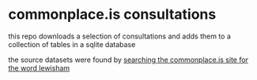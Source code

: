 # commonplace.is consultations

this repo downloads a selection of consultations and adds them to a collection of tables in a sqlite database

the source datasets were found by [searching the commonplace.is site for the word lewisham](https://duckduckgo.com/?q=site%3A+commonplace.is+lewisham&ia=web)
